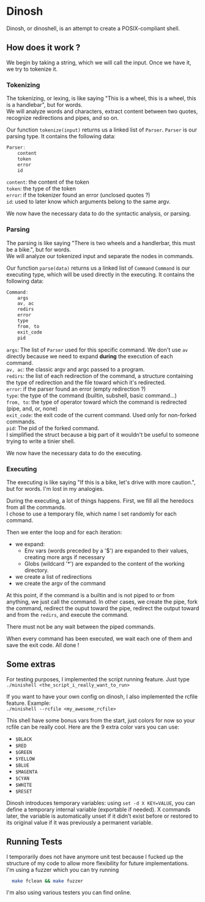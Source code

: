 
# Dinosh

Dinosh, or dinoshell, is an attempt to create a POSIX-compliant shell.
## How does it work ?

We begin by taking a string, which we will call the input.
Once we have it, we try to tokenize it.

### Tokenizing
The tokenizing, or lexing, is like saying "This is a wheel, this is a wheel, this is a handlebar", but for words.\
We will analyze words and characters, extract content between two quotes, recognize redirections and pipes, and so on.

Our function ```tokenize(input)``` returns us a linked list of `Parser`. `Parser` is our parsing type.
It contains the following data:
```C
Parser:
    content
    token
    error
    id
```
```content```: the content of the token\
```token```: the type of the token\
```error```: if the tokenizer found an error (unclosed quotes ?)\
```id```: used to later know which arguments belong to the same argv.

We now have the necessary data to do the syntactic analysis, or parsing.

### Parsing

The parsing is like saying "There is two wheels and a handlerbar, this must be a bike.", but for words.\
We will analyze our tokenized input and separate the nodes in commands.

Our function ```parse(data)``` returns us a linked list of `Command`
`Command` is our executing type, which will be used directly in the executing.
It contains the following data:
```C
Command:
    args
    av, ac
    redirs
    error
    type
    from, to
    exit_code
    pid
```
```args```: The list of `Parser` used for this specific command. We don't use `av` directly because we need to expand **during** the execution of each command.\
```av, ac```: the classic argv and argc passed to a program.\
```redirs```: the list of each redirection of the command, a structure containing the type of redirection and the file toward which it's redirected.\
```error```: if the parser found an error (empty redirection ?)\
```type```: the type of the command (builtin, subshell, basic command...)\
```from, to```: the type of operator toward which the command is redirected (pipe, and, or, none)\
```exit_code```: the exit code of the current command. Used only for non-forked commands. \
```pid```: The pid of the forked command. \
I simplified the struct because a big part of it wouldn't be useful to someone trying to write a tinier shell.

We now have the necessary data to do the executing.

### Executing
The executing is like saying "If this is a bike, let's drive with more caution.", but for words. I'm lost in my analogies.

During the executing, a lot of things happens.
First, we fill all the heredocs from all the commands.  \
I chose to use a temporary file, which name I set randomly for each command.

Then we enter the loop and for each iteration:
- we expand:
    - Env vars (words preceded by a '$') are expanded to their values, creating more args if necessary
    - Globs (wildcard '*') are expanded to the content of the working directory.
- we create a list of redirections
- we create the argv of the command

At this point, if the command is a builtin and is not piped to or from anything, we just call the command. In other cases, we create the pipe, fork the command, redirect the ouput toward the pipe, redirect the output toward and from the `redirs`, and execute the command.

There must not be any wait between the piped commands.

When every command has been executed, we wait each one of them and save the exit code. All done !
## Some extras

For testing purposes, I implemented the script running feature. Just type\
`./minishell <the_script_i_really_want_to_run>`

If you want to have your own config on dinosh, I also implemented the rcfile feature. Example:\
`./minishell --rcfile <my_awesome_rcfile>`

This shell have some bonus vars from the start, just colors for now so your rcfile can be really cool. Here are the 9 extra color vars you can use:
- `$BLACK`
- `$RED`
- `$GREEN`
- `$YELLOW`
- `$BLUE`
- `$MAGENTA`
- `$CYAN`
- `$WHITE`
- `$RESET`

Dinosh introduces temporary variables: using `set -d X KEY=VALUE`, you can define a temporary internal variable (exportable if needed). X commands later, the variable is automatically unset if it didn’t exist before or restored to its original value if it was previously a permanent variable.

## Running Tests

I temporarily does not have anymore unit test because I fucked up the structure of my code to allow more flexibility for future implementations.\
I'm using a fuzzer which you can try running

```bash
  make fclean && make fuzzer
```

I'm also using various testers you can find online.
